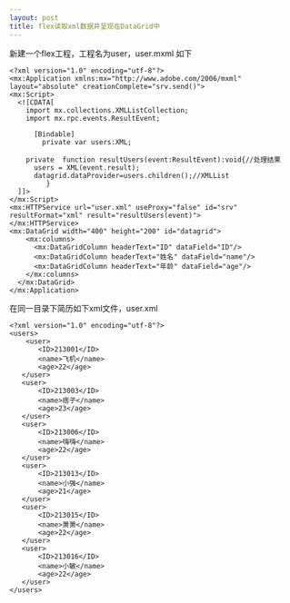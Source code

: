 ```yaml
---
layout: post
title: flex读取xml数据并呈现在DataGrid中
---
```


新建一个flex工程，工程名为user，user.mxml  如下

    <?xml version="1.0" encoding="utf-8"?>
    <mx:Application xmlns:mx="http://www.adobe.com/2006/mxml" layout="absolute" creationComplete="srv.send()">
    <mx:Script>
      <![CDATA[
        import mx.collections.XMLListCollection;
        import mx.rpc.events.ResultEvent;
        
          [Bindable]
            private var users:XML;
    
        private  function resultUsers(event:ResultEvent):void{//处理结果
          users = XML(event.result);
          datagrid.dataProvider=users.children();//XMLList
             }
      ]]>
    </mx:Script>
    <mx:HTTPService url="user.xml" useProxy="false" id="srv" resultFormat="xml" result="resultUsers(event)">
    </mx:HTTPService>
    <mx:DataGrid width="400" height="200" id="datagrid">
        <mx:columns>
          <mx:DataGridColumn headerText="ID" dataField="ID"/>
          <mx:DataGridColumn headerText="姓名" dataField="name"/>
          <mx:DataGridColumn headerText="年龄" dataField="age"/>
        </mx:columns>
      </mx:DataGrid>
    </mx:Application>

在同一目录下简历如下xml文件，user.xml

    <?xml version="1.0" encoding="utf-8"?>
    <users>
        <user>
           <ID>213001</ID>
           <name>飞机</name>
           <age>22</age>
       </user>
       <user>
           <ID>213003</ID>
           <name>痞子</name>
           <age>23</age>
       </user>
       <user>
           <ID>213006</ID>
           <name>嗨嗨</name>
           <age>22</age>
       </user>
       <user>
           <ID>213013</ID>
           <name>小强</name>
           <age>21</age>
       </user>
       <user>
           <ID>213015</ID>
           <name>萧萧</name>
           <age>22</age>
       </user>
       <user>
           <ID>213016</ID>
           <name>小敏</name>
           <age>22</age>
       </user>
    </users>